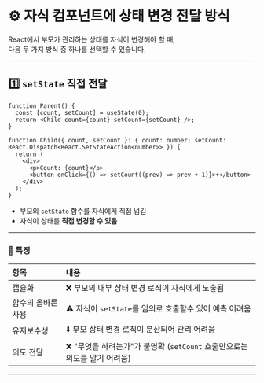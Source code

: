 # ⚙️ 자식 컴포넌트에 상태 변경 전달 방식

React에서 부모가 관리하는 상태를 자식이 변경해야 할 때,  
다음 두 가지 방식 중 하나를 선택할 수 있습니다.

---

## 1️⃣ `setState` 직접 전달

```tsx
function Parent() {
  const [count, setCount] = useState(0);
  return <Child count={count} setCount={setCount} />;
}

function Child({ count, setCount }: { count: number; setCount: React.Dispatch<React.SetStateAction<number>> }) {
  return (
    <div>
      <p>Count: {count}</p>
      <button onClick={() => setCount((prev) => prev + 1)}>+</button>
    </div>
  );
}
```

- 부모의 `setState` 함수를 자식에게 직접 넘김
- 자식이 상태를 **직접 변경할 수 있음**

---

### 📌 특징

|항목|내용|
|:---|:---|
|캡슐화|❌ 부모의 내부 상태 변경 로직이 자식에게 노출됨|
|함수의 올바른 사용|⚠️ 자식이 `setState`를 임의로 호출할수 있어 예측 어려움|
|유지보수성|⬇️ 부모 상태 변경 로직이 분산되어 관리 어려움|
|의도 전달|❌ "무엇을 하려는가"가 불명확 (`setCount` 호출만으로는 의도를 알기 어려움)|

---

